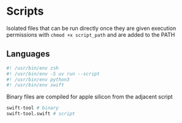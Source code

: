 # Scripts

Isolated files that can be run directly once they are given execution permissions with `chmod +x script_path` and are added to the PATH

## Languages

```sh
#! /usr/bin/env zsh
#! /usr/bin/env -S uv run --script
#! /usr/bin/env python3
#! /usr/bin/env swift
```

Binary files are compiled for apple silicon from the adjacent script

``` sh
swift-tool # binary
swift-tool.swift # script
```



